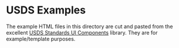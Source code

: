 # USDS Examples

The example HTML files in this directory are cut and pasted from the excellent [USDS Standards UI Components](https://standards.usa.gov/components) library. They are for example/template purposes. 